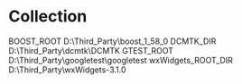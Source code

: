 # Collection

BOOST_ROOT D:\Third_Party\boost_1_58_0
DCMTK_DIR D:\Third_Party\dcmtk\DCMTK
GTEST_ROOT D:\Third_Party\googletest\googletest
wxWidgets_ROOT_DIR D:\Third_Party\wxWidgets-3.1.0